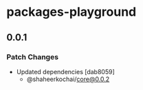 # packages-playground

## 0.0.1

### Patch Changes

- Updated dependencies [dab8059]
  - @shaheerkochai/core@0.0.2
